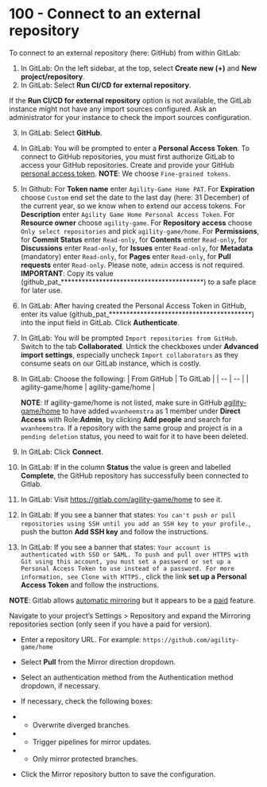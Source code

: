 # 100 - Connect to an external repository

To connect to an external repository (here: GitHub) from within GitLab:

1. In GitLab: On the left sidebar, at the top, select **Create new (+)** and **New project/repository**.
2. In GitLab: Select **Run CI/CD for external repository**.

If the **Run CI/CD for external repository** option is not available, the GitLab instance might not have any import sources configured. Ask an administrator for your instance to check the import sources configuration.

3. In GitLab: Select **GitHub**.
4. In GitLab: You will be prompted to enter a **Personal Access Token**. To connect to GitHub repositories, you must first authorize GitLab to access your GitHub repositories. Create and provide your GitHub [personal access token](https://github.com/settings/tokens?type=beta). **NOTE**: We choose ```Fine-grained tokens```.
5. In Github: For **Token name** enter ```Agility-Game Home PAT```. For **Expiration** choose ```Custom``` end set the date to the last day (here: 31 December) of the current year, so we know when to extend our access tokens. For **Description** enter ```Agility Game Home Personal Access Token```. For **Resource owner** choose ```agility-game```. For **Repository access** choose ```Only select repositories``` and pick ```agility-game/home```. For **Permissions**, for **Commit Status** enter ```Read-only```, for **Contents** enter ```Read-only```, for **Discussions** enter ```Read-only```, for **Issues** enter ```Read-only```, for **Metadata** (mandatory) enter ```Read-only```, for **Pages** enter ```Read-only```, for **Pull requests** enter ```Read-only```. Please note, ```admin``` access is not required. **IMPORTANT**: Copy its value (github_pat_*****************************************) to a safe place for later use.
6. In GitLab: After having created the Personal Access Token in GitHub, enter its value (github_pat_*****************************************) into the input field in GitLab. Click **Authenticate**.
7. In GitLab: You will be prompted ```Import repositories from GitHub```. Switch to the tab **Collaborated**. Untick the checkboxes under **Advanced import settings**, especially uncheck ```Import collaborators``` as they consume seats on our GitLab instance, which is costly.
8. In GitLab: Choose the following:
   | From GitHub | To GitLab |
   | -- | -- |
   | agility-game/home | agility-game/home |
   
   **NOTE**: If agility-game/home is not listed, make sure in GitHub [agility-game/home](https://github.com/agility-game/home/settings/access) to have added ```wvanheemstra``` as 1 member under **Direct Access** with Role:**Admin**, by clicking **Add people** and search for ```wvanheemstra```. If a repository with the same group and project is in a ```pending deletion``` status, you need to wait for it to have been deleted.
10. In GitLab: Click **Connect**.
11. In GitLab: If in the column **Status** the value is green and labelled **Complete**, the GitHub repository has successfully been connected to Gitlab.
12. In GitLab: Visit https://gitlab.com/agility-game/home to see it.
13. In GitLab: If you see a banner that states: ```You can't push or pull repositories using SSH until you add an SSH key to your profile.```, push the button **Add SSH key** and follow the instructions.
14. In GitLab: If you see a banner that states: ```Your account is authenticated with SSO or SAML. To push and pull over HTTPS with Git using this account, you must set a password or set up a Personal Access Token to use instead of a password. For more information, see Clone with HTTPS.```, click the link **set up a Personal Access Token** and follow the instructions.

**NOTE**: Gitlab allows [automatic mirroring](https://docs.gitlab.com/ee/workflow/repository_mirroring.html) but it appears to be a [paid](https://about.gitlab.com/pricing/) feature.

Navigate to your project’s Settings > Repository and expand the Mirroring repositories section (only seen if you have a paid for version).

- Enter a repository URL. For example: ```https://github.com/agility-game/home```

- Select **Pull** from the Mirror direction dropdown.

- Select an authentication method from the Authentication method dropdown, if necessary.

- If necessary, check the following boxes:

- - Overwrite diverged branches.

- - Trigger pipelines for mirror updates.

- - Only mirror protected branches.

- Click the Mirror repository button to save the configuration.
